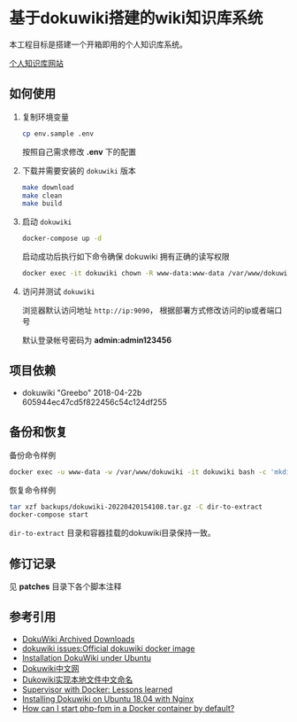 # 基于dokuwiki搭建的wiki知识库系统

本工程目标是搭建一个开箱即用的个人知识库系统。

[个人知识库网站](http://wiki.alvisisme.site/)

## 如何使用

1. 复制环境变量

    ```bash
    cp env.sample .env
    ```

    按照自己需求修改 **.env** 下的配置

2. 下载并需要安装的 `dokuwiki` 版本

    ```bash
    make download
    make clean
    make build
    ```

3. 启动 `dokuwiki`

    ```bash
    docker-compose up -d
    ```

    启动成功后执行如下命令确保 dokuwiki 拥有正确的读写权限

    ```bash
    docker exec -it dokuwiki chown -R www-data:www-data /var/www/dokuwiki
    ```

4. 访问并测试 `dokuwiki`

    浏览器默认访问地址 `http://ip:9090`， 根据部署方式修改访问的ip或者端口号

    默认登录帐号密码为 **admin:admin123456**

## 项目依赖

* dokuwiki "Greebo" 2018-04-22b 605944ec47cd5f822456c54c124df255

## 备份和恢复

备份命令样例

```bash
docker exec -u www-data -w /var/www/dokuwiki -it dokuwiki bash -c 'mkdir -p backups && tar czf backups/dokuwiki-`date +%Y%m%d%H%M%S`.tar.gz  --exclude=backups *'
```

恢复命令样例

```bash
tar xzf backups/dokuwiki-20220420154108.tar.gz -C dir-to-extract
docker-compose start
```

`dir-to-extract` 目录和容器挂载的dokuwiki目录保持一致。

## 修订记录

见 **patches** 目录下各个脚本注释

## 参考引用

* [DokuWiki Archived Downloads](https://download.dokuwiki.org/archive)
* [dokuwiki issues:Official dokuwiki docker image](https://github.com/splitbrain/dokuwiki/issues/1896)
* [Installation DokuWiki under Ubuntu](https://www.dokuwiki.org/install:ubuntu)
* [Dokuwiki中文网](http://www.dokuwiki.com.cn/)
* [Dukowiki实现本地文件中文命名](https://www.somnus.top/dukowiki-filename/)
* [Supervisor with Docker: Lessons learned](https://advancedweb.hu/supervisor-with-docker-lessons-learned/)
* [Installing Dokuwiki on Ubuntu 18.04 with Nginx](https://www.dokuwiki.org/install:ubuntu:ubuntu_18.04_nginx)
* [How can I start php-fpm in a Docker container by default?](https://stackoverflow.com/questions/37313780/how-can-i-start-php-fpm-in-a-docker-container-by-default/37313908)
